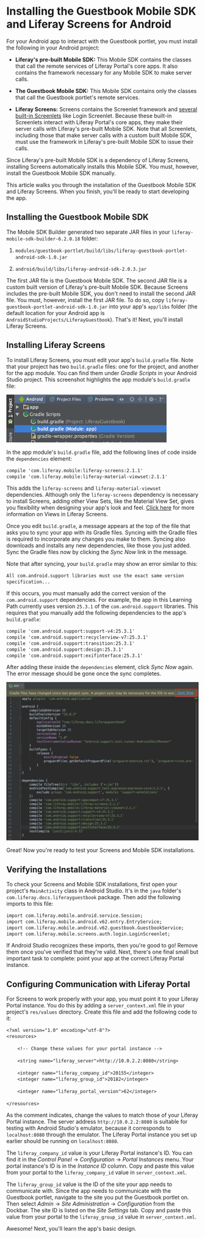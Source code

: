 # Installing the Guestbook Mobile SDK and Liferay Screens for Android [](id=installing-the-guestbook-mobile-sdk-and-liferay-screens-for-android)

For your Android app to interact with the Guestbook portlet, you must install 
the following in your Android project:

- **Liferay's pre-built Mobile SDK:** This Mobile SDK contains the classes that 
  call the remote services of Liferay Portal's core apps. It also contains the 
  framework necessary for any Mobile SDK to make server calls. 

- **The Guestbook Mobile SDK:** This Mobile SDK contains only the classes that 
  call the Guestbook portlet's remote services. 

- **Liferay Screens:** Screens contains the Screenlet framework and 
  [several built-in Screenlets](/develop/reference/-/knowledge_base/7-0/screenlets-in-liferay-screens-for-android) 
  like Login Screenlet. Because these built-in Screenlets interact with Liferay
  Portal's core apps, they make their server calls with Liferay's pre-built
  Mobile SDK. Note that all Screenlets, including those that make server calls
  with a custom built Mobile SDK, must use the framework in Liferay's pre-built
  Mobile SDK to issue their calls. 

Since Liferay's pre-built Mobile SDK is a dependency of Liferay Screens, 
installing Screens automatically installs this Mobile SDK. You must, however, 
install the Guestbook Mobile SDK manually. 

This article walks you through the installation of the Guestbook Mobile SDK and 
Liferay Screens. When you finish, you'll be ready to start developing the app. 

## Installing the Guestbook Mobile SDK [](id=installing-the-guestbook-mobile-sdk)

The Mobile SDK Builder generated two separate JAR files in your 
`liferay-mobile-sdk-builder-6.2.0.18` folder: 

1. `modules/guestbook-portlet/build/libs/liferay-guestbook-portlet-android-sdk-1.0.jar`

2. `android/build/libs/liferay-android-sdk-2.0.3.jar`

The first JAR file is the Guestbook Mobile SDK. The second JAR file is a custom 
built version of Liferay's pre-built Mobile SDK. Because Screens includes the 
pre-built Mobile SDK, you don't need to install the second JAR file. You must, 
however, install the first JAR file. To do so, copy 
`liferay-guestbook-portlet-android-sdk-1.0.jar` into your app's `app/libs` 
folder (the default location for your Android app is 
`AndroidStudioProjects/LiferayGuestbook`). That's it! Next, you'll install 
Liferay Screens. 

## Installing Liferay Screens [](id=installing-liferay-screens)

To install Liferay Screens, you must edit your app's `build.gradle` file. Note 
that your project has two `build.gradle` files: one for the project, and another 
for the app module. You can find them under *Gradle Scripts* in your Android 
Studio project. This screenshot highlights the app module's `build.gradle` file: 

![Figure 1: The app module's `build.gradle` file.](../../../images/android-build-gradle-app-module.png)

In the app module's `build.gradle` file, add the following lines of code inside 
the `dependencies` element: 

    compile 'com.liferay.mobile:liferay-screens:2.1.1'
    compile 'com.liferay.mobile:liferay-material-viewset:2.1.1'

This adds the `liferay-screens` and `liferay-material-viewset` dependencies. 
Although only the `liferay-screens` dependency is necessary to install Screens, 
adding other View Sets, like the Material View Set, gives you flexibility when 
designing your app's look and feel. 
[Click here](/develop/tutorials/-/knowledge_base/7-0/using-views-in-android-screenlets) 
for more information on Views in Liferay Screens. 

Once you edit `build.gradle`, a message appears at the top of the file that asks 
you to sync your app with its Gradle files. Syncing with the Gradle files is 
required to incorporate any changes you make to them. Syncing also downloads and 
installs any new dependencies, like those you just added. Sync the Gradle files 
now by clicking the *Sync Now* link in the message. 

Note that after syncing, your `build.gradle` may show an error similar to this: 

    All com.android.support libraries must use the exact same version specification...

If this occurs, you must manually add the correct version of the 
`com.android.support` dependencies. For example, the app in this Learning Path 
currently uses version `25.3.1` of the `com.android.support` libraries. This 
requires that you manually add the following dependencies to the app's 
`build.gradle`: 

    compile 'com.android.support:support-v4:25.3.1'
    compile 'com.android.support:recyclerview-v7:25.3.1'
    compile 'com.android.support:transition:25.3.1'
    compile 'com.android.support:design:25.3.1'
    compile 'com.android.support:exifinterface:25.3.1'

After adding these inside the `dependencies` element, click *Sync Now* again. 
The error message should be gone once the sync completes.

![Figure 2: After editing the app module's `build.gradle` file, click *Sync Now* to incorporate the changes in your app.](../../../images/android-build-gradle-sync.png)

Great! Now you're ready to test your Screens and Mobile SDK installations. 

## Verifying the Installations [](id=verifying-the-installations)

To check your Screens and Mobile SDK installations, first open your project's 
`MainActivity` class in Android Studio. It's in the `java` folder's
`com.liferay.docs.liferayguestbook` package. Then add the following imports to 
this file: 

    import com.liferay.mobile.android.service.Session;
    import com.liferay.mobile.android.v62.entry.EntryService;
    import com.liferay.mobile.android.v62.guestbook.GuestbookService;
    import com.liferay.mobile.screens.auth.login.LoginScreenlet;

If Android Studio recognizes these imports, then you're good to go! Remove them 
once you've verified that they're valid. Next, there's one final small but 
important task to complete: point your app at the correct Liferay Portal 
instance. 

## Configuring Communication with Liferay Portal [](id=configuring-communication-with-liferay)

For Screens to work properly with your app, you must point it to your Liferay
Portal instance. You do this by adding a `server_context.xml` file in your
project's `res/values` directory. Create this file and add the following code
to it: 

    <?xml version="1.0" encoding="utf-8"?>
    <resources>

        <!-- Change these values for your portal instance -->

        <string name="liferay_server">http://10.0.2.2:8080</string>

        <integer name="liferay_company_id">20155</integer>
        <integer name="liferay_group_id">20182</integer>

        <integer name="liferay_portal_version">62</integer>

    </resources>

As the comment indicates, change the values to match those of your Liferay
Portal instance. The server address `http://10.0.2.2:8080` is suitable for
testing with Android Studio's emulator, because it corresponds to 
`localhost:8080` through the emulator. The Liferay Portal instance you set up 
earlier should be running on `localhost:8080`. 

The `liferay_company_id` value is your Liferay Portal instance's ID. You can 
find it in the *Control Panel* &rarr; *Configuration* &rarr; *Portal Instances* 
menu. Your portal instance's ID is in the *Instance ID* column. Copy and paste 
this value from your portal to the `liferay_company_id` value in 
`server_context.xml`. 

The `liferay_group_id` value is the ID of the site your app needs to communicate 
with. Since the app needs to communicate with the Guestbook portlet, navigate to 
the site you put the Guestbook portlet on. Then select 
*Admin* &rarr; *Site Administration* &rarr; *Configuration* from the Dockbar. 
The site ID is listed on the *Site Settings* tab. Copy and paste this value 
from your portal to the `liferay_group_id` value in `server_context.xml`. 

Awesome! Next, you'll learn the app's basic design. 
